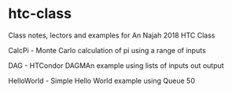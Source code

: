 # htc-class
Class notes, lectors and examples for An Najah 2018 HTC Class

CalcPi - Monte Carlo calculation of pi using a range of inputs

DAG    - HTCondor DAGMAn example using lists of inputs out output

HelloWorld - Simple Hello World example using Queue 50
